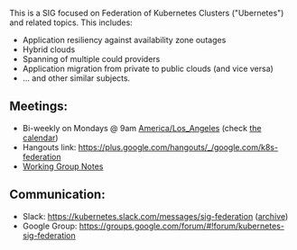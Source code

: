 This is a SIG focused on Federation of Kubernetes Clusters ("Ubernetes") and related topics.  This includes:

* Application resiliency against availability zone outages
* Hybrid clouds
* Spanning of multiple could providers
* Application migration from private to public clouds (and vice versa)
* ... and other similar subjects.

## Meetings:
* Bi-weekly on Mondays @ 9am [America/Los_Angeles](http://time.is/Los_Angeles) (check [the calendar](https://calendar.google.com/calendar/embed?src=cgnt364vd8s86hr2phapfjc6uk%40group.calendar.google.com&ctz=America/Los_Angeles))
* Hangouts link: <https://plus.google.com/hangouts/_/google.com/k8s-federation>
* [Working Group Notes](https://docs.google.com/document/d/18mk62nOXE_MCSSnb4yJD_8UadtzJrYyJxFwbrgabHe8/edit)

## Communication:
* Slack: <https://kubernetes.slack.com/messages/sig-federation> ([archive](http://kubernetes.slackarchive.io/sig-federation))
* Google Group: <https://groups.google.com/forum/#!forum/kubernetes-sig-federation>
